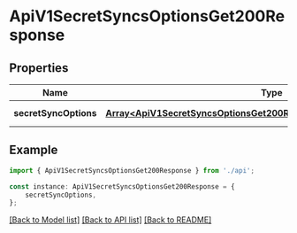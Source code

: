 # ApiV1SecretSyncsOptionsGet200Response


## Properties

Name | Type | Description | Notes
------------ | ------------- | ------------- | -------------
**secretSyncOptions** | [**Array&lt;ApiV1SecretSyncsOptionsGet200ResponseSecretSyncOptionsInner&gt;**](ApiV1SecretSyncsOptionsGet200ResponseSecretSyncOptionsInner.md) |  | [default to undefined]

## Example

```typescript
import { ApiV1SecretSyncsOptionsGet200Response } from './api';

const instance: ApiV1SecretSyncsOptionsGet200Response = {
    secretSyncOptions,
};
```

[[Back to Model list]](../README.md#documentation-for-models) [[Back to API list]](../README.md#documentation-for-api-endpoints) [[Back to README]](../README.md)
